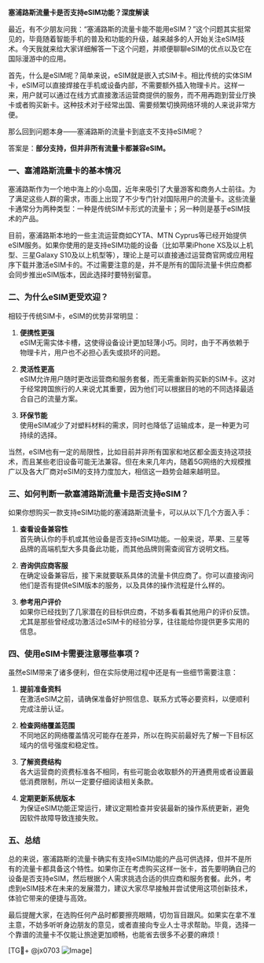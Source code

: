 **塞浦路斯流量卡是否支持eSIM功能？深度解读**

最近，有不少朋友问我：“塞浦路斯的流量卡能不能用eSIM？”这个问题其实挺常见的，毕竟随着智能手机的普及和功能的升级，越来越多的人开始关注eSIM技术。今天我就来给大家详细解答一下这个问题，并顺便聊聊eSIM的优点以及它在国际漫游中的应用。

首先，什么是eSIM呢？简单来说，eSIM就是嵌入式SIM卡。相比传统的实体SIM卡，eSIM可以直接焊接在手机或设备内部，不需要额外插入物理卡片。这样一来，用户就可以通过在线方式直接激活运营商提供的服务，而不用再跑到营业厅换卡或者购买新卡。这种技术对于经常出国、需要频繁切换网络环境的人来说非常方便。

那么回到问题本身——塞浦路斯的流量卡到底支不支持eSIM呢？

答案是：**部分支持，但并非所有流量卡都兼容eSIM。**

### 一、塞浦路斯流量卡的基本情况

塞浦路斯作为一个地中海上的小岛国，近年来吸引了大量游客和商务人士前往。为了满足这些人群的需求，市面上出现了不少专门针对国际用户的流量卡。这些流量卡通常分为两种类型：一种是传统SIM卡形式的流量卡；另一种则是基于eSIM技术的产品。

目前，塞浦路斯本地的一些主流运营商如CYTA、MTN Cyprus等已经开始提供eSIM服务。如果你使用的是支持eSIM功能的设备（比如苹果iPhone XS及以上机型、三星Galaxy S10及以上机型等），理论上是可以直接通过运营商官网或应用程序下载并激活eSIM卡的。不过需要注意的是，并不是所有的国际流量卡供应商都会同步推出eSIM版本，因此选择时要特别留意。

### 二、为什么eSIM更受欢迎？

相较于传统SIM卡，eSIM的优势非常明显：

1. **便携性更强**  
   eSIM无需实体卡槽，这使得设备设计更加轻薄小巧。同时，由于不再依赖于物理卡片，用户也不必担心丢失或损坏的问题。

2. **灵活性更高**  
   eSIM允许用户随时更改运营商和服务套餐，而无需重新购买新的SIM卡。这对于经常跨国旅行的人来说尤其重要，因为他们可以根据目的地的不同选择最适合自己的流量方案。

3. **环保节能**  
   使用eSIM减少了对塑料材料的需求，同时也降低了运输成本，是一种更为可持续的选择。

当然，eSIM也有一定的局限性，比如目前并非所有国家和地区都全面支持这项技术，而且某些老旧设备可能无法兼容。但在未来几年内，随着5G网络的大规模推广以及各大厂商对eSIM的支持力度加大，相信这一趋势会越来越明显。

### 三、如何判断一款塞浦路斯流量卡是否支持eSIM？

如果你想购买一款支持eSIM功能的塞浦路斯流量卡，可以从以下几个方面入手：

1. **查看设备兼容性**  
   首先确认你的手机或其他设备是否支持eSIM功能。一般来说，苹果、三星等品牌的高端机型大多具备此功能，而其他品牌则需查阅官方说明文档。

2. **咨询供应商客服**  
   在确定设备兼容后，接下来就要联系具体的流量卡供应商了。你可以直接询问他们是否有提供eSIM版本的服务，以及具体的操作流程是什么样的。

3. **参考用户评价**  
   如果你已经找到了几家潜在的目标供应商，不妨多看看其他用户的评价反馈。尤其是那些曾经成功激活过eSIM卡的经验分享，往往能给你提供更多实用的信息。

### 四、使用eSIM卡需要注意哪些事项？

虽然eSIM带来了诸多便利，但在实际使用过程中还是有一些细节需要注意：

1. **提前准备资料**  
   在激活eSIM之前，请确保准备好护照信息、联系方式等必要资料，以便顺利完成注册认证。

2. **检查网络覆盖范围**  
   不同地区的网络覆盖情况可能存在差异，所以在购买前最好先了解一下目标区域内的信号强度和稳定性。

3. **了解资费结构**  
   各大运营商的资费标准各不相同，有些可能会收取额外的开通费用或者设置最低消费限制，所以一定要仔细阅读相关条款。

4. **定期更新系统版本**  
   为保证eSIM功能正常运行，建议定期检查并安装最新的操作系统更新，避免因软件故障导致连接失败。

### 五、总结

总的来说，塞浦路斯的流量卡确实有支持eSIM功能的产品可供选择，但并不是所有的流量卡都具备这个特性。如果你正在考虑购买这样一张卡，首先要明确自己的设备是否支持eSIM，然后根据个人需求挑选合适的供应商和服务套餐。此外，考虑到eSIM技术在未来的发展潜力，建议大家尽早接触并尝试使用这项创新技术，体验它带来的便捷与高效。

最后提醒大家，在选购任何产品时都要擦亮眼睛，切勿盲目跟风。如果实在拿不准主意，不妨多听听身边朋友的意见，或者直接向专业人士寻求帮助。毕竟，选择一个靠谱的流量卡不仅能让旅途更加顺畅，也能省去很多不必要的麻烦！

[TG💪+ @jx0703 ![Image](https://github.com/user-attachments/assets/dbca1d08-cadb-493c-b0ec-ad6f7a83f270)]